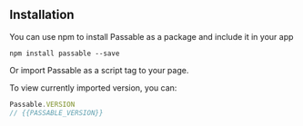 ## Installation
You can use npm to install Passable as a package and include it in your app

```npm install passable --save```

Or import Passable as a script tag to your page.

To view currently imported version, you can:

```js
Passable.VERSION
// {{PASSABLE_VERSION}}
```